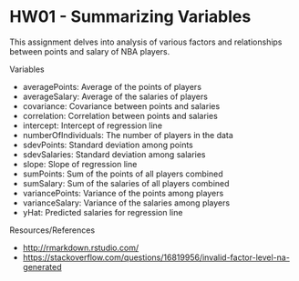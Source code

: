 # HW01 - Summarizing Variables

This assignment delves into analysis of various factors and relationships between points and salary of NBA players.

Variables

- averagePoints: Average of the points of players
- averageSalary: Average of the salaries of players
- covariance: Covariance between points and salaries
- correlation: Correlation between points and salaries
- intercept: Intercept of regression line
- numberOfIndividuals: The number of players in the data
- sdevPoints: Standard deviation among points
- sdevSalaries: Standard deviation among salaries
- slope: Slope of regression line
- sumPoints: Sum of the points of all players combined
- sumSalary: Sum of the salaries of all players combined
- variancePoints: Variance of the points among players
- varianceSalary: Variance of the salaries among players
- yHat: Predicted salaries for regression line


Resources/References

- http://rmarkdown.rstudio.com/
- https://stackoverflow.com/questions/16819956/invalid-factor-level-na-generated
